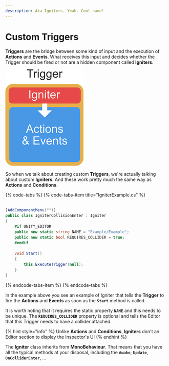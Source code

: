 ```yaml
---
description: Aka Igniters. Yeah. Cool name!
---
```


# Custom Triggers

**Triggers** are the bridge between some kind of input and the execution of **Actions** and **Events**. What receives this input and decides whether the Trigger should be fired or not are a hidden component called **Igniters**.

![\(An Igniter tells the Trigger: Hey! Invoke the Actions &amp; Events\)](../../../.gitbook/assets/igniter.jpg)

So when we talk about creating custom **Triggers**, we're actually talking about custom **Igniters**. And these work pretty much the same way as **Actions** and **Conditions**.

{% code-tabs %}
{% code-tabs-item title="IgniterExample.cs" %}
```csharp

[AddComponentMenu("")]
public class IgniterCollisionEnter : Igniter 
{
    #if UNITY_EDITOR
    public new static string NAME = "Example/Example";
    public new static bool REQUIRES_COLLIDER = true;
    #endif

    void Start()
    {
        this.ExecuteTrigger(null);
    }
}
```
{% endcode-tabs-item %}
{% endcode-tabs %}

In the example above you see an example of Igniter that tells the **Trigger** to fire the **Actions** and **Events** as soon as the **`Start`** method is called.

It is worth noting that it requires the static property **`NAME`** and this needs to be unique. The **`REQUIRES_COLLIDER`** property is optional and tells the Editor that this Trigger needs to have a collider attached.

{% hint style="info" %}
Unlike **Actions** and **Conditions**, **Igniters** don't an Editor section to display the Inspector's UI
{% endhint %}

The **Igniter** class inherits from **MonoBehaviour**. That means that you have all the typical methods at your disposal, including the **`Awake`**, **`Update`**, **`OnColliderEnter`**, ...

